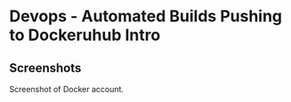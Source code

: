 # Devops - Automated Builds Pushing to Dockeruhub Intro



## Screenshots
Screenshot of Docker account.